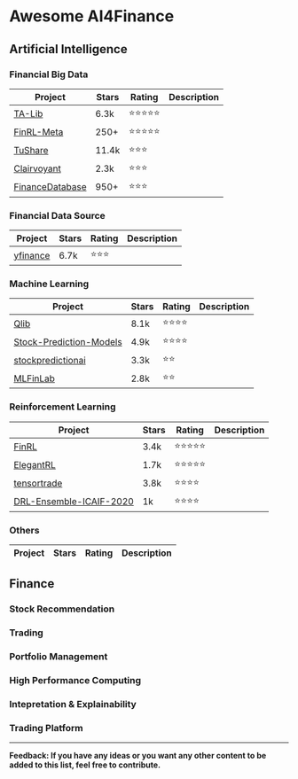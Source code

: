 # Awesome AI4Finance

## Artificial Intelligence

### Financial Big Data

|  Project | Stars | Rating | Description |
|----|----|----|----|
|[TA-Lib](https://github.com/mrjbq7/ta-lib)| 6.3k | :star::star::star::star::star: | |
|[FinRL-Meta](https://github.com/AI4Finance-Foundation/FinRL-Meta)| 250+ | :star::star::star::star::star: | |
|[TuShare](https://github.com/waditu/tushare)| 11.4k | :star::star::star: ||
|[Clairvoyant](https://github.com/anfederico/Clairvoyant)| 2.3k | :star::star::star: ||
|[FinanceDatabase](https://github.com/JerBouma/FinanceDatabase)| 950+ | :star::star::star: ||

### Financial Data Source


|  Project | Stars | Rating | Description |
|----|----|----|----|
|[yfinance](https://github.com/ranaroussi/yfinance)| 6.7k | :star::star::star: ||

### Machine Learning

|  Project | Stars | Rating | Description |
|------------------------|----|-----|-------------------------------------------------------------------------|
|[Qlib](https://github.com/microsoft/qlib)| 8.1k | :star::star::star::star: | |
|[Stock-Prediction-Models](https://github.com/huseinzol05/Stock-Prediction-Models)| 4.9k | :star::star::star::star: | |
|[stockpredictionai](https://github.com/borisbanushev/stockpredictionai)| 3.3k | :star::star: | |
|[MLFinLab](https://github.com/hudson-and-thames/mlfinlab) | 2.8k | :star::star: | |

### Reinforcement Learning

|  Project | Stars | Rating | Description |
|----|----|----|----|
|[FinRL](https://github.com/AI4Finance-LLC/FinRL-Library)| 3.4k | :star::star::star::star::star: | |
|[ElegantRL](https://github.com/AI4Finance-Foundation/ElegantRL)| 1.7k | :star::star::star::star::star: | |
|[tensortrade](https://github.com/tensortrade-org/tensortrade) | 3.8k | :star::star::star::star: | |
|[DRL-Ensemble-ICAIF-2020](https://github.com/AI4Finance-Foundation/Deep-Reinforcement-Learning-for-Automated-Stock-Trading-Ensemble-Strategy-ICAIF-2020)| 1k | :star::star::star::star: | |

### Others

|  Project | Stars | Rating | Description |
|----|----|----|----|

## Finance

### Stock Recommendation

### Trading

### Portfolio Management

### High Performance Computing

### Intepretation & Explainability 

### Trading Platform
______________________


**Feedback: If you have any ideas or you want any other content to be added to this list, feel free to contribute.**
